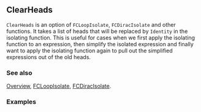## ClearHeads

`ClearHeads` is an option of `FCLoopIsolate`, `FCDiracIsolate` and other functions. It takes a list of heads that will be replaced by `Identity` in the isolating function. This is useful for cases when we first apply the isolating function to an expression, then simplify the isolated expression and finally want to apply the isolating function again to pull out the simplified expressions out of the old heads.

### See also

[Overview](Extra/FeynCalc.md), [FCLoopIsolate](FCLoopIsolate.md), [FCDiracIsolate](FCDiracIsolate.md).

### Examples